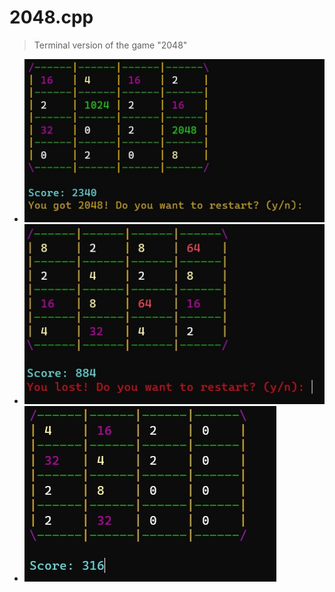 # 2048.cpp
>Terminal version of the game "2048"

<div>
  <ul>
    <li list-style-type: none;><img src="images/gameplay.jpg"></li>
    <li list-style-type: none;><img src="images/won.jpg"></li>
    <li list-style-type: none;><img src="images/lost.jpg"></li>
  </ul>
</div>

